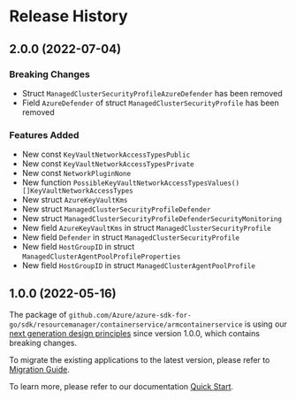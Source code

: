 # Release History

## 2.0.0 (2022-07-04)
### Breaking Changes

- Struct `ManagedClusterSecurityProfileAzureDefender` has been removed
- Field `AzureDefender` of struct `ManagedClusterSecurityProfile` has been removed

### Features Added

- New const `KeyVaultNetworkAccessTypesPublic`
- New const `KeyVaultNetworkAccessTypesPrivate`
- New const `NetworkPluginNone`
- New function `PossibleKeyVaultNetworkAccessTypesValues() []KeyVaultNetworkAccessTypes`
- New struct `AzureKeyVaultKms`
- New struct `ManagedClusterSecurityProfileDefender`
- New struct `ManagedClusterSecurityProfileDefenderSecurityMonitoring`
- New field `AzureKeyVaultKms` in struct `ManagedClusterSecurityProfile`
- New field `Defender` in struct `ManagedClusterSecurityProfile`
- New field `HostGroupID` in struct `ManagedClusterAgentPoolProfileProperties`
- New field `HostGroupID` in struct `ManagedClusterAgentPoolProfile`


## 1.0.0 (2022-05-16)

The package of `github.com/Azure/azure-sdk-for-go/sdk/resourcemanager/containerservice/armcontainerservice` is using our [next generation design principles](https://azure.github.io/azure-sdk/general_introduction.html) since version 1.0.0, which contains breaking changes.

To migrate the existing applications to the latest version, please refer to [Migration Guide](https://aka.ms/azsdk/go/mgmt/migration).

To learn more, please refer to our documentation [Quick Start](https://aka.ms/azsdk/go/mgmt).